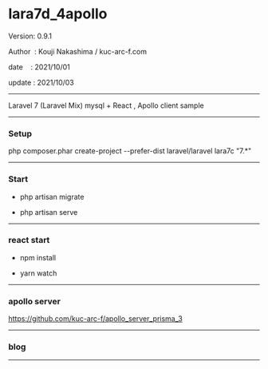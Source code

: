 ﻿# lara7d_4apollo

 Version: 0.9.1

 Author  : Kouji Nakashima / kuc-arc-f.com

 date    : 2021/10/01 

 update : 2021/10/03  

***

Laravel 7 (Laravel Mix) mysql +  React , Apollo client sample

***
### Setup

php composer.phar create-project --prefer-dist laravel/laravel lara7c "7.*"

***
### Start

* php artisan migrate

* php artisan serve

***
### react start

* npm install

* yarn watch

***
### apollo server

https://github.com/kuc-arc-f/apollo_server_prisma_3

***
### blog


***




